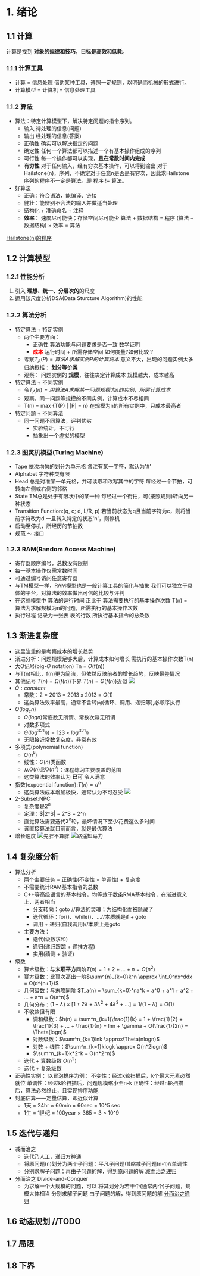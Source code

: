 # 1. 绪论
## 1.1 计算

计算是找到 **对象的规律和技巧**，**目标是高效和低耗**。
### 1.1.1 计算工具
- 计算 = 信息处理
  借助某种工具，遵照一定规则，以明确而机械的形式进行。
- 计算模型 = 计算机 = 信息处理工具
### 1.1.2 算法
- 算法：特定计算模型下，解决特定问题的指令序列。
  - 输入  待处理的信息(问题)
  - 输出  经处理的信息(答案)
  - 正确性 确实可以解决指定的问题
  - 确定性 任何一个算法都可以描述一个有基本操作组成的序列
  - 可行性 每一个操作都可以实现，**且在常数时间内完成**
  - **有穷性** 对于任何输入，经有穷次基本操作，可以得到输出
    对于Hailstone(n)，序列，不确定对于任意n是否是有穷次，因此求Hailstone序列的程序不一定是算法。即 程序 != 算法。
- 好算法
  - 正确：符合语法，能编译、链接
  - 健壮：能辨别不合法的输入并做适当处理
  - 结构化 + 准确命名 + 注释
  - **效率：** 速度尽可能快；存储空间尽可能少
    算法 + 数据结构 = 程序
    (算法 + 数据结构) × 效率 = 算法

[Hailstone(n)的程序](chapter%2001/hailstone.cpp)
## 1.2 计算模型
### 1.2.1 性能分析
1) 引入 **理想、统一、分层次的**的尺度
2) 运用该尺度分析DSA(Data Sturcture Algorithm)的性能
### 1.2.2 算法分析
- 特定算法 + 特定实例
  - 两个主要方面：
    - 正确性
    算法功能与问题要求是否一致
    数学证明
    - <font color=red> **成本** </font>
    运行时间 + 所需存储空间
    如何度量?如何比较？
  - 考察$T_A(P) = 算法A求解实例P的计算成本$
    意义不大，出现的问题实例太多
    归纳概括： **划分等价类**
  - 观察： 问题实例的 **规模**，往往决定计算成本
    规模越大，成本越高
- 特定算法 + 不同实例
  - 令$T_A(n) = 用算法A求解某一问题规模为n的实例，所需计算成本$
  - 观察，同一问题等规模的不同实例，计算成本不尽相同
  - T(n) = max {T(P) | |P| = n}
    在规模为n的所有实例中，只成本最高者
- 特定问题 + 不同算法
  - 同一问题不同算法，评判优劣
    - 实验统计，不可行
    - 抽象出一个虚拟的模型
### 1.2.3 图灵机模型(Turing Machine)
- Tape
  依次均匀的划分为单元格
  各注有某一字符，默认为'#'
- Alphabet
  字符种类有限
- Head
  总是对准某一单元格，并可读取和改写其中的字符
  每经过一个节拍，可转向左侧或右侧的邻格
- State
  TM总是处于有限状中的某一种
  每经过一个街拍，可(按照规则)转向另一种状态
- Transition Function:(q, c; d, L/R, p)
  若当前状态为q且当前字符为c，则将当前字符改为d
  一旦转入特定的状态'h'，则停机
- 启动至停机，所经历的节拍数
- 规范 ～ 接口
### 1.2.3 RAM(Random Access Machine)
- 寄存器顺序编号，总数没有限制
- 每一基本操作仅需常数时间
- 可通过编号访问任意寄存器
- 与TM模型一样，RAM模型也是一般计算工具的简化与抽象
  我们可以独立于具体的平台，对算法的效率做出可信的比较与评判
- 在这些模型中
  算法的运行时间 正比于 算法需要执行的基本操作次数
  T(n) = 算法为求解规模为n的问题，所需执行的基本操作次数
- 执行过程 记录为一张表
  表的行数 所执行基本指令的总条数

## 1.3 渐进复杂度
- 这里注重的是考察成本的增长趋势
- 渐进分析：问题规模足够大后，计算成本如何增长
  需执行的基本操作次数T(n)
- 大O记号(big-$O$ notation)
  Tn = $O$(f(n))
- 与T(n)相比，f(n)更为简洁，但依然反映前者的增长趋势，反映最差情况
- 其他记号
  $T(n) = \Omega(f(n))$下界
  $T(n) = \Theta(f(n))$近似
  ![](assets/mk2022-01-29-12-32-25.png)
- $O:constant$
  - 常数：2 = 2013 = 2013 x 2013 = $O(1)$
  - 这类算法效率最高，通常不含转向(循环、调用、递归等),必顺序执行
- $O(log_c n)$
  - $O(logn)$常底数无所谓、常数次幂无所谓
  - 对数多项式
  - $\Theta(log^{321}n) = 123 × log^{321}n$
  - 无限接近常数复杂度，非常有效
- 多项式(polynomial function)
  - $O(n^k)$
  - 线性：$O(n)$类函数
  - 从$O(n)到O(n^2)$：课程练习主要覆盖的范围
  - 这类算法的效率认为 **已可** 令人满意
- 指数(expoential function):$T(n) = a^n$
  - 这类算法成本增加极快，通常认为不可忍受
  ![](assets/mk2022-01-29-12-52-07.png)
- 2-Subset:NPC
  - 复杂度是$2^n$
  - 定理：$|2^S| = 2^S = 2^n
  - 直觉算法需要迭代$2^n$轮，最坏情况下至少花费这么多时间
  - 该直接算法就目前而言，就是最优算法
- 增长速度
  ![先胖不算胖](assets/mk2022-01-29-12-59-30.png)
  ![路遥知马力](assets/mk2022-01-29-13-00-42.png)
## 1.4 复杂度分析
- 算法分析
  - 两个主要任务 = 正确性(不变性 × 单调性) + 复杂度
  - 不需要统计RAM基本指令的总数
  - C++等高级语言的基本指令，均等效于数条RMA基本指令，在渐进意义上，两者相当
    - 分支转向：goto //算法的灵魂；为结构化而被隐藏了
    - 迭代循环：for()、while()、...//本质就是if + goto
    - 调用 + 递归(自我调用)//本质上是goto
  - 主要方法：
    - 迭代(级数求和)
    - 递归(递归跟踪 + 递推方程)
    - 实用(猜测 + 验证)
- 级数
  - 算术级数：与**末项平方**同阶$T(n) = 1 + 2 + ... + n = O(n^2)$
  - 幂方级数：比幂次高出一阶$\sum^{n}_{k=0}k^n \approx \int_0^nx^ddx = O(d^{n+1})$
  - 几何级数：与末项同阶
    $T_a(n) = \sum_{k=0}^na^k = a^0 + a^1 + a^2 + ... + a^n = O(a^n)$
  - 几何分布：$(1-\lambda) × [1 + 2\lambda + 3\lambda^2 + 4\lambda^3 + ...] = 1/(1-\lambda) = O(1)$
  - 不收敛但有限
    - 调和级数：$h(n) = \sum^n_{k=1}\frac{1}{k} = 1 + \frac{1}{2} + \frac{1}{3} + ... + \frac{1}{n} = lnn + \gamma + O(\frac{1}{2n} = \Theta(logn)$
    - 对数级数：$\sum^n_{k=1}lnk \approx\Theta(nlogn)$
    - 对数 + 线性：$\sum^n_{k=1}klogk \approx O(n^2logn)$
    - $\sum^n_{k=1}k*2^k = O(n*2^n)$
  - 迭代 + 算数级数 $O(n^2)$
  - 迭代 + 复杂级数
- 正确性实例：
  以冒泡排序为例：
  不变性：经过k轮扫描后，k个最大元素必然就位
  单调性：经过k轮扫描后，问题规模缩小至n-k
  正确性：经过n轮扫描后，算法必然终止，且实现排序功能
- 封底估算——定量估算，即近似计算
  - 1天 = 24hr × 60min × 60sec = 10^5 sec
  - 1生 = 1世纪 = 100year × 365 = 3 × 10^9

## 1.5 迭代与递归
- 减而治之
  - 迭代乃人工，递归方神通
  - 将原问题(n)划分为两个子问题：平凡子问题(1)缩减子问题(n-1)//单调性
  - 分别求解子问题；再由子问题的解，得到原问题的解
  [减而治之递归](chapter01/DecreaseandConquer/reverse.cpp)
- 分而治之 Divide-and-Conquer
  - 为求解一个大规模的问题，可以
    将其划分为若干个(通常两个)子问题，规模大体相当
    分别求解子问题
    由子问题的解，得到原问题的解
  [分而治之递归](chapter01/maxtwo/max2_Divide.cpp)

## 1.6 动态规划 //TODO

## 1.7 局限

## 1.8 下界
